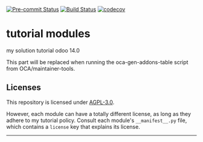 
<!-- /!\ Non OCA Context : Set here the badge of your runbot / runboat instance. -->
[![Pre-commit Status](https://github.com/Volodiay616/tutorials/actions/workflows/pre-commit.yml/badge.svg?branch=14.0)](https://github.com/Volodiay616/tutorials/actions/workflows/pre-commit.yml?query=branch%3A14.0)
[![Build Status](https://github.com/Volodiay616/tutorials/actions/workflows/test.yml/badge.svg?branch=14.0)](https://github.com/Volodiay616/tutorials/actions/workflows/test.yml?query=branch%3A14.0)
[![codecov](https://codecov.io/gh/Volodiay616/tutorials/branch/14.0/graph/badge.svg)](https://codecov.io/gh/Volodiay616/tutorials)
<!-- /!\ Non OCA Context : Set here the badge of your translation instance. -->

<!-- /!\ do not modify above this line -->

# tutorial modules

my solution tutorial odoo 14.0

<!-- /!\ do not modify below this line -->

<!-- prettier-ignore-start -->

[//]: # (addons)

This part will be replaced when running the oca-gen-addons-table script from OCA/maintainer-tools.

[//]: # (end addons)

<!-- prettier-ignore-end -->

## Licenses

This repository is licensed under [AGPL-3.0](LICENSE).

However, each module can have a totally different license, as long as they adhere to my tutorial
policy. Consult each module's `__manifest__.py` file, which contains a `license` key
that explains its license.

----
<!-- /!\ Non OCA Context : Set here the full description of your organization. -->
